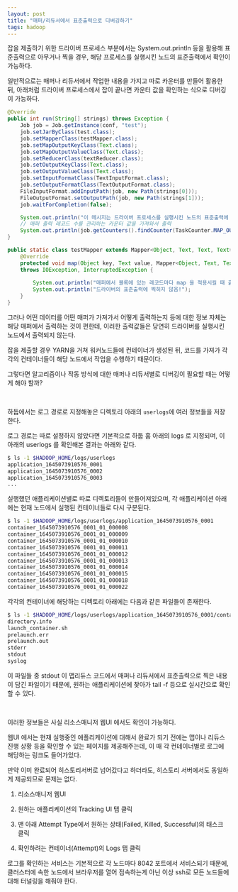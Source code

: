 ```yaml
---
layout: post
title: "매퍼/리듀서에서 표준출력으로 디버깅하기"
tags: hadoop
---
```


잡을 제출하기 위한 드라이버 프로세스 부분에서는 System.out.println 등을 활용해 표준출력으로 아무거나 찍을 경우, 해당 프로세스를 실행시킨 노드의 표준출력에서 확인이 가능하다.

일반적으로는 매퍼나 리듀서에서 작업한 내용을 가지고 따로 카운터를 만들어 활용한 뒤, 아래처럼 드라이버 프로세스에서 잡이 끝나면 카운터 값을 확인하는 식으로 디버깅이 가능하다.

```java
@Override
public int run(String[] strings) throws Exception {
    Job job = Job.getInstance(conf, "test");
    job.setJarByClass(test.class);
    job.setMapperClass(testMapper.class);
    job.setMapOutputKeyClass(Text.class);
    job.setMapOutputValueClass(Text.class);
    job.setReducerClass(textReducer.class);
    job.setOutputKeyClass(Text.class);
    job.setOutputValueClass(Text.class);
    job.setInputFormatClass(TextInputFormat.class);
    job.setOutputFormatClass(TextOutputFormat.class);
    FileInputFormat.addInputPath(job, new Path(strings[0]));
    FileOutputFormat.setOutputPath(job, new Path(strings[1]));
    job.waitForCompletion(false);

    System.out.println("이 메시지는 드라이버 프로세스를 실행시킨 노드의 표준출력에 찍힘");
    // 매퍼 출력 레코드 수를 관리하는 카운터 값을 가져와서 출력
    System.out.println(job.getCounters().findCounter(TaskCounter.MAP_OUTPUT_RECORDS).getValue())
}

public static class testMapper extends Mapper<Object, Text, Text, Text> {
    @Override
    protected void map(Object key, Text value, Mapper<Object, Text, Text, Text>.Context context)
    throws IOException, InterruptedException {
        
        System.out.println("매퍼에서 블록에 있는 레코드마다 map 을 적용시킬 때 출력하고 싶음");
        System.out.println("드라이버의 표준출력에 찍히지 않음!");
    }
}
```

그러나 어떤 데이터를 어떤 매퍼가 가져가서 어떻게 출력하는지 등에 대한 정보 자체는 해당 매퍼에서 출력하는 것이 편한데, 이러한 출력값들은 당연히 드라이버를 실행시킨 노드에서 출력되지 않는다.

잡을 제출할 경우 YARN을 거쳐 워커노드들에 컨테이너가 생성된 뒤, 코드를 가져가 각각의 컨테이너들이 해당 노드에서 작업을 수행하기 때문이다.

그렇다면 알고리즘이나 작동 방식에 대한 매퍼나 리듀서별로 디버깅이 필요할 때는 어떻게 해야 할까?

<br>

하둡에서는 로그 경로로 지정해놓은 디렉토리 아래의 ```userlogs```에 여러 정보들을 저장한다.

로그 경로는 따로 설정하지 않았다면 기본적으로 하둡 홈 아래의 logs 로 지정되며, 이 아래의 userlogs 를 확인해본 결과는 아래와 같다.

```bash
$ ls -1 $HADOOP_HOME/logs/userlogs
application_1645073910576_0001
application_1645073910576_0002
application_1645073910576_0003
...
```

실행했던 애플리케이션별로 따로 디렉토리들이 만들어져있으며, 각 애플리케이션 아래에는 현재 노드에서 실행된 컨테이너들로 다시 구분된다.

```bash
$ ls -1 $HADOOP_HOME/logs/userlogs/application_1645073910576_0001
container_1645073910576_0001_01_000008
container_1645073910576_0001_01_000009
container_1645073910576_0001_01_000010
container_1645073910576_0001_01_000011
container_1645073910576_0001_01_000012
container_1645073910576_0001_01_000013
container_1645073910576_0001_01_000014
container_1645073910576_0001_01_000015
container_1645073910576_0001_01_000018
container_1645073910576_0001_01_000022
```

각각의 컨테이너에 해당하는 디렉토리 아래에는 다음과 같은 파일들이 존재한다.

```bash
$ ls -1 $HADOOP_HOME/logs/userlogs/application_1645073910576_0001/container_1645073910576_0001_01_000008
directory.info
launch_container.sh
prelaunch.err
prelaunch.out
stderr
stdout
syslog
```

이 파일들 중 stdout 이 맵리듀스 코드에서 매퍼나 리듀서에서 표준출력으로 찍은 내용이 담긴 파일이기 때문에, 원하는 애플리케이션에 찾아가 tail -f 등으로 실시간으로 확인할 수 있다.

<br>

이러한 정보들은 사실 리소스매니저 웹UI 에서도 확인이 가능하다.

웹UI 에서는 현재 실행중인 애플리케이션에 대해서 완료가 되기 전에는 맵이나 리듀스 진행 상황 등을 확인할 수 있는 페이지를 제공해주는데, 이 때 각 컨테이너별로 로그에 해당하는 링크도 들어가있다.

만약 이미 완료되어 히스토리서버로 넘어갔다고 하더라도, 히스토리 서버에서도 동일하게 제공되므로 문제는 없다.

1. 리소스매니저 웹UI

2. 원하는 애플리케이션의 Tracking UI 탭 클릭

3. 맨 아래 Attempt Type에서 원하는 상태(Failed, Killed, Successful)의 태스크 클릭

4. 확인하려는 컨테이너(Attempt)의 Logs 탭 클릭

로그를 확인하는 서비스는 기본적으로 각 노드마다 8042 포트에서 서비스되기 때문에, 클러스터에 속한 노드에서 브라우저를 열어 접속하는게 아닌 이상 ssh로 모든 노드들에 대해 터널링을 해줘야 한다.